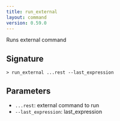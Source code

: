 ```yaml
---
title: run_external
layout: command
version: 0.59.0
---
```


Runs external command

## Signature

```> run_external ...rest --last_expression```

## Parameters

 -  `...rest`: external command to run
 -  `--last_expression`: last_expression

